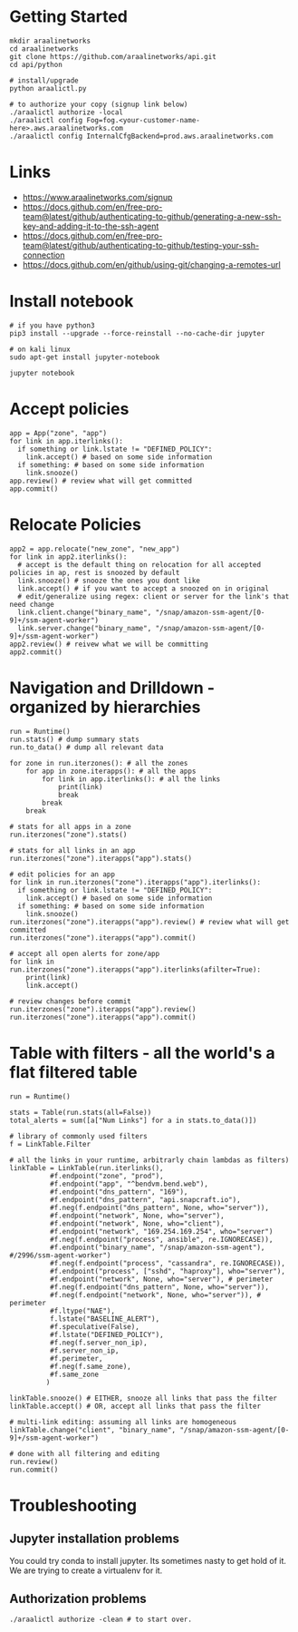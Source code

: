 # Getting Started
```
mkdir araalinetworks
cd araalinetworks
git clone https://github.com/araalinetworks/api.git
cd api/python

# install/upgrade
python araalictl.py

# to authorize your copy (signup link below)
./araalictl authorize -local
./araalictl config Fog=fog.<your-customer-name-here>.aws.araalinetworks.com
./araalictl config InternalCfgBackend=prod.aws.araalinetworks.com
```
# Links
* https://www.araalinetworks.com/signup
* https://docs.github.com/en/free-pro-team@latest/github/authenticating-to-github/generating-a-new-ssh-key-and-adding-it-to-the-ssh-agent
* https://docs.github.com/en/free-pro-team@latest/github/authenticating-to-github/testing-your-ssh-connection
* https://docs.github.com/en/github/using-git/changing-a-remotes-url

# Install notebook
```
# if you have python3
pip3 install --upgrade --force-reinstall --no-cache-dir jupyter

# on kali linux
sudo apt-get install jupyter-notebook

jupyter notebook
```

# Accept policies
```
app = App("zone", "app")
for link in app.iterlinks():
  if something or link.lstate != "DEFINED_POLICY":
    link.accept() # based on some side information
  if something: # based on some side information
    link.snooze()
app.review() # review what will get committed
app.commit()
```

# Relocate Policies
```
app2 = app.relocate("new_zone", "new_app")
for link in app2.iterlinks():
  # accept is the default thing on relocation for all accepted policies in ap, rest is snoozed by default
  link.snooze() # snooze the ones you dont like
  link.accept() # if you want to accept a snoozed on in original
  # edit/generalize using regex: client or server for the link's that need change
  link.client.change("binary_name", "/snap/amazon-ssm-agent/[0-9]+/ssm-agent-worker")
  link.server.change("binary_name", "/snap/amazon-ssm-agent/[0-9]+/ssm-agent-worker")
app2.review() # reivew what we will be committing
app2.commit()
```

# Navigation and Drilldown - organized by hierarchies
```
run = Runtime()
run.stats() # dump summary stats
run.to_data() # dump all relevant data

for zone in run.iterzones(): # all the zones
    for app in zone.iterapps(): # all the apps
        for link in app.iterlinks(): # all the links
            print(link)
            break
        break
    break
    
# stats for all apps in a zone
run.iterzones("zone").stats()

# stats for all links in an app
run.iterzones("zone").iterapps("app").stats()

# edit policies for an app
for link in run.iterzones("zone").iterapps("app").iterlinks():
  if something or link.lstate != "DEFINED_POLICY":
    link.accept() # based on some side information
  if something: # based on some side information
    link.snooze()
run.iterzones("zone").iterapps("app").review() # review what will get committed
run.iterzones("zone").iterapps("app").commit()

# accept all open alerts for zone/app
for link in run.iterzones("zone").iterapps("app").iterlinks(afilter=True):
    print(link)
    link.accept()
    
# review changes before commit
run.iterzones("zone").iterapps("app").review()
run.iterzones("zone").iterapps("app").commit()
```

# Table with filters - all the world's a flat filtered table
```
run = Runtime()

stats = Table(run.stats(all=False))
total_alerts = sum([a["Num Links"] for a in stats.to_data()])

# library of commonly used filters
f = LinkTable.Filter

# all the links in your runtime, arbitrarly chain lambdas as filters)
linkTable = LinkTable(run.iterlinks(),
          #f.endpoint("zone", "prod"),
          #f.endpoint("app", "^bendvm.bend.web"),
          #f.endpoint("dns_pattern", "169"),
          #f.endpoint("dns_pattern", "api.snapcraft.io"),
          #f.neg(f.endpoint("dns_pattern", None, who="server")),
          #f.endpoint("network", None, who="server"),
          #f.endpoint("network", None, who="client"),
          #f.endpoint("network", "169.254.169.254", who="server")
          #f.neg(f.endpoint("process", ansible", re.IGNORECASE)),
          #f.endpoint("binary_name", "/snap/amazon-ssm-agent"), #/2996/ssm-agent-worker")
          #f.neg(f.endpoint("process", "cassandra", re.IGNORECASE)),
          #f.endpoint("process", ["sshd", "haproxy"], who="server"),
          #f.endpoint("network", None, who="server"), # perimeter
          #f.neg(f.endpoint("dns_pattern", None, who="server")),
          #f.neg(f.endpoint("network", None, who="server")), # perimeter          
          #f.ltype("NAE"),
          f.lstate("BASELINE_ALERT"),
          #f.speculative(False),
          #f.lstate("DEFINED_POLICY"),
          #f.neg(f.server_non_ip),
          #f.server_non_ip,
          #f.perimeter,
          #f.neg(f.same_zone),
          #f.same_zone
         )
         
linkTable.snooze() # EITHER, snooze all links that pass the filter
linkTable.accept() # OR, accept all links that pass the filter

# multi-link editing: assuming all links are homogeneous
linkTable.change("client", "binary_name", "/snap/amazon-ssm-agent/[0-9]+/ssm-agent-worker")

# done with all filtering and editing
run.review()
run.commit()
```
# Troubleshooting
## Jupyter installation problems
You could try conda to install jupyter. Its sometimes nasty to get hold of it. We are trying to create a virtualenv for it.
## Authorization problems
```
./araalictl authorize -clean # to start over.
```

